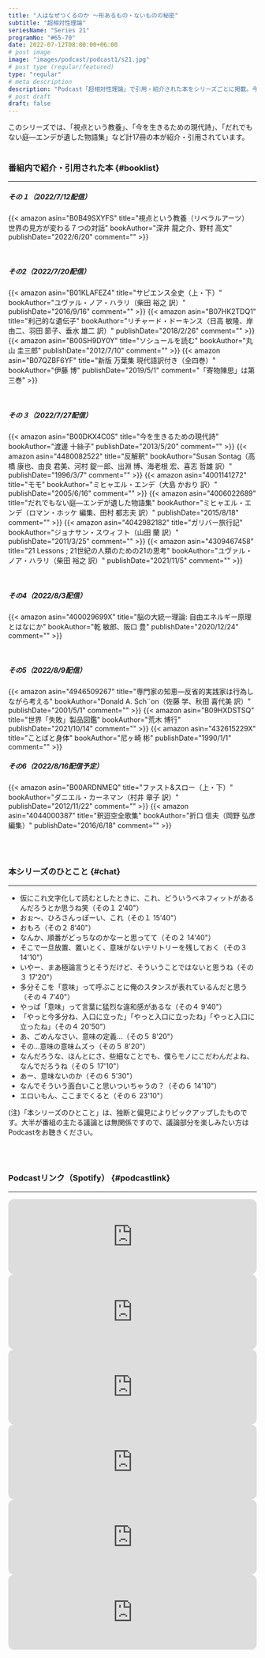 ```yaml
---
title: "人はなぜつくるのか 〜形あるもの・ないものの秘密"
subtitle: "超相対性理論"
seriesName: "Series 21"
programNo: "#65-70"
date: 2022-07-12T08:00:00+06:00
# post image
image: "images/podcast/podcast1/s21.jpg"
# post type (regular/featured)
type: "regular"
# meta description
description: "Podcast「超相対性理論」で引用・紹介された本をシリーズごとに掲載。今回のテーマは「人はなぜつくるのか 〜形あるもの・ないものの秘密」です。"
# post draft
draft: false
---
```


このシリーズでは、「視点という教養」、「今を生きるための現代詩」、「だれでもない庭―エンデが遺した物語集」など計17冊の本が紹介・引用されています。<br>
<br>

### 番組内で紹介・引用された本 {#booklist}
<hr>

##### その１（2022/7/12配信）
{{< amazon asin="B0B49SXYFS" title="視点という教養（リベラルアーツ）　世界の見方が変わる７つの対話" bookAuthor="深井 龍之介、野村 高文" publishDate="2022/6/20" comment="" >}}

<br>

##### その2（2022/7/20配信）
{{< amazon asin="B01KLAFEZ4" title="サピエンス全史（上・下）" bookAuthor="ユヴァル・ノア・ハラリ（柴田 裕之 訳）" publishDate="2016/9/16" comment="" >}}
{{< amazon asin="B07HK2TDQ1" title="利己的な遺伝子" bookAuthor="リチャード・ドーキンス（日高 敏隆、岸 由二、羽田 節子、垂水 雄二 訳）" publishDate="2018/2/26" comment="" >}}
{{< amazon asin="B00SH9DY0Y" title="ソシュールを読む" bookAuthor="丸山 圭三郎" publishDate="2012/7/10" comment="" >}}
{{< amazon asin="B07QZBF6YF" title="新版 万葉集 現代語訳付き（全四巻）" bookAuthor="伊藤 博" publishDate="2019/5/1" comment="「寄物陳思」は第三巻" >}}

<br>

##### その３（2022/7/27配信）
{{< amazon asin="B00DKX4C0S" title="今を生きるための現代詩" bookAuthor="渡邊 十絲子" publishDate="2013/5/20" comment="" >}}
{{< amazon asin="4480082522" title="反解釈" bookAuthor="Susan Sontag（高橋 康也、由良 君美、河村 錠一郎、出淵 博、海老根 宏、喜志 哲雄 訳）" publishDate="1996/3/7" comment="" >}}
{{< amazon asin="4001141272" title="モモ" bookAuthor="ミヒャエル・エンデ（大島 かおり 訳）" publishDate="2005/6/16" comment="" >}}
{{< amazon asin="4006022689" title="だれでもない庭―エンデが遺した物語集" bookAuthor="ミヒャエル・エンデ（ロマン・ホッケ 編集、田村 都志夫 訳）" publishDate="2015/8/18" comment="" >}}
{{< amazon asin="4042982182" title="ガリバー旅行記" bookAuthor="ジョナサン・スウィフト（山田 蘭 訳）" publishDate="2011/3/25" comment="" >}}
{{< amazon asin="4309467458" title="21 Lessons ; 21世紀の人類のための21の思考" bookAuthor="ユヴァル・ノア・ハラリ（柴田 裕之 訳）" publishDate="2021/11/5" comment="" >}}

<br>

##### その4（2022/8/3配信）
{{< amazon asin="400029699X" title="脳の大統一理論: 自由エネルギー原理とはなにか" bookAuthor="乾 敏郎、阪口 豊" publishDate="2020/12/24" comment="" >}}

<br>

##### その5（2022/8/9配信）
{{< amazon asin="4946509267" title="専門家の知恵―反省的実践家は行為しながら考える" bookAuthor="Donald A. Sch¨on（佐藤 学、秋田 喜代美 訳）" publishDate="2001/5/1" comment="" >}}
{{< amazon asin="B09HXDSTSQ" title="世界「失敗」製品図鑑" bookAuthor="荒木 博行" publishDate="2021/10/14" comment="" >}}
{{< amazon asin="432615229X" title="ことばと身体" bookAuthor="尼ヶ崎 彬" publishDate="1990/1/1" comment="" >}}


##### その6（2022/8/16配信予定）
{{< amazon asin="B00ARDNMEQ" title="ファスト&スロー（上・下）" bookAuthor="ダニエル・カーネマン（村井 章子 訳）" publishDate="2012/11/22" comment="" >}}
{{< amazon asin="4044000387" title="釈迢空全歌集" bookAuthor="折口 信夫（岡野 弘彦 編集）" publishDate="2016/6/18" comment="" >}}
<br>


<br>
<br>

### 本シリーズのひとこと {#chat}
<hr>

* 仮にこれ文字化して読むとしたときに、これ、どういうベネフィットがあるんだろうとか思うね笑（その１ 2'40"）
* おぉ〜、ひろさんっぽーい、これ（その１ 15'40"）
* おもろ（その２ 8'40"）
* なんか、順番がどっちなのかなーと思ってて（その２ 14'40"）
* そこで一旦放置、置いとく、意味がないテリトリーを残しておく（その３ 14'10"）
* いやー、まあ極論言うとそうだけど、そういうことではないと思うね（その３ 17'20"）
* 多分そこを「意味」って呼ぶことに俺のスタンスが表れているんだと思う（その４ 7'40"）
* やっぱ「意味」って言葉に猛烈な違和感があるな（その４ 9'40"）
* 「やっと今多分ね、入口に立った」「やっと入口に立ったね」「やっと入口に立ったね」（その４ 20'50"）
* あ、ごめんなさい、意味の定義…（その５ 8'20"）
* その…意味の意味ムズっ（その５ 8'20"）
* なんだろうな、ほんとにさ、些細なことでも、僕らモノにこだわんだよね、なんでだろうね（その５ 17'10"）
* あー、意味ないのか（その６ 5'30"）
* なんでそういう面白いこと思いついちゃうの？（その６ 14'10"）
* エロいもん、ここまでくると（その６ 23'10"）

(注)「本シリーズのひとこと」は、独断と偏見によりピックアップしたものです。大半が番組の主たる議論とは無関係ですので、議論部分を楽しみたい方はPodcastをお聴きください。

<br>
<br>

### Podcastリンク（Spotify） {#podcastlink}
<hr>

<iframe style="border-radius:12px" src="https://open.spotify.com/embed/episode/2BiQNl3k75nfFhtbFRufUR?utm_source=generator" width="100%" height="152" frameBorder="0" allowfullscreen="" allow="autoplay; clipboard-write; encrypted-media; fullscreen; picture-in-picture"></iframe>
<iframe style="border-radius:12px" src="https://open.spotify.com/embed/episode/51GIUHuAckTjYAlMJpDEkj?utm_source=generator" width="100%" height="152" frameBorder="0" allowfullscreen="" allow="autoplay; clipboard-write; encrypted-media; fullscreen; picture-in-picture"></iframe>
<iframe style="border-radius:12px" src="https://open.spotify.com/embed/episode/4iMitCHtgNnHnalmMjOh0O?utm_source=generator" width="100%" height="152" frameBorder="0" allowfullscreen="" allow="autoplay; clipboard-write; encrypted-media; fullscreen; picture-in-picture"></iframe>
<iframe style="border-radius:12px" src="https://open.spotify.com/embed/episode/6H0foV9nFU0NpdEPn4iGDD?utm_source=generator" width="100%" height="152" frameBorder="0" allowfullscreen="" allow="autoplay; clipboard-write; encrypted-media; fullscreen; picture-in-picture"></iframe>
<iframe style="border-radius:12px" src="https://open.spotify.com/embed/episode/7lZqBjrNgnRjRgoSdocMDj?utm_source=generator" width="100%" height="152" frameBorder="0" allowfullscreen="" allow="autoplay; clipboard-write; encrypted-media; fullscreen; picture-in-picture"></iframe>
<iframe style="border-radius:12px" src="https://open.spotify.com/embed/episode/2a3a8zUexc1y1CT2i74BEn?utm_source=generator" width="100%" height="152" frameBorder="0" allowfullscreen="" allow="autoplay; clipboard-write; encrypted-media; fullscreen; picture-in-picture"></iframe>
